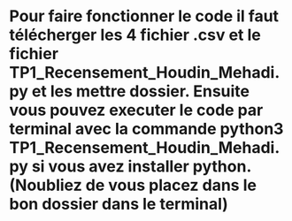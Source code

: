 # Pour faire fonctionner le code il faut télécherger les 4 fichier .csv et le fichier TP1_Recensement_Houdin_Mehadi.py et les mettre dossier. Ensuite vous pouvez executer le code par terminal avec la commande python3 TP1_Recensement_Houdin_Mehadi.py si vous avez installer python.(Noubliez de vous placez dans le bon dossier dans le terminal)
